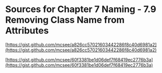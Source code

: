 # Sources for Chapter 7 Naming - 7.9 Removing Class Name from Attributes


[https://gist.github.com/mcsee/a826cc57021603442286f8c40d6981a2](https://gist.github.com/mcsee/a826cc57021603442286f8c40d6981a2)

[https://gist.github.com/mcsee/60f3381be1d06def7f68419ec2776b3a](https://gist.github.com/mcsee/60f3381be1d06def7f68419ec2776b3a)